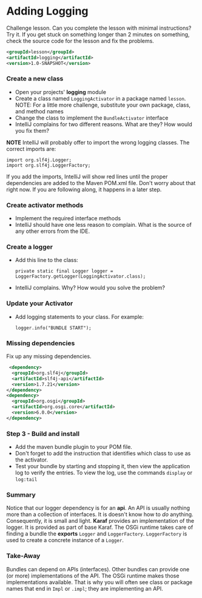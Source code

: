 # Adding Logging

Challenge lesson. Can you complete the lesson with minimal instructions? Try it. If you get 
stuck on something longer than 2 minutes on something, check the source code for the lesson 
and fix the problems.

```xml
<groupId>lesson</groupId>
<artifactId>logging</artifactId>
<version>1.0-SNAPSHOT</version>
```

### Create a new class
- Open your projects' **logging** module
- Create a class named `LoggingActivator` in a package named `lesson`. NOTE: For a little more 
challenge, substitute your own package, class, and method names 
- Change the class to implement the `BundleActivator` interface
- IntelliJ complains for two different reasons. What are they? How would you fix them?


**NOTE** IntelliJ will probably offer to import the wrong logging classes. The correct
imports are:

```$xslt
import org.slf4j.Logger;
import org.slf4j.LoggerFactory;
```

If you add the imports, IntelliJ will show red lines until the proper dependencies are added to the Maven POM.xml file. Don't worry about that right now.
If you are following along, it happens in a later step.

### Create activator methods
- Implement the required interface methods
- IntelliJ should have one less reason to complain. What is the source of any other errors from 
the IDE. 

### Create a logger
- Add this line to the class:

      private static final Logger logger = LoggerFactory.getLogger(LoggingActivator.class);

- IntelliJ complains. Why? How would you solve the problem?

### Update your Activator
- Add logging statements to your class. For example:
                
      logger.info("BUNDLE START");

### Missing dependencies
Fix up any missing dependencies.
```xml
 <dependency>
  <groupId>org.slf4j</groupId>
  <artifactId>slf4j-api</artifactId>
  <version>1.7.21</version>
</dependency>
<dependency>
  <groupId>org.osgi</groupId>
  <artifactId>org.osgi.core</artifactId>
  <version>6.0.0</version>
</dependency>
```

### Step 3 - Build and install
- Add the maven bundle plugin to your POM file.
- Don't forget to add the instruction that identifies which class to use as the activator.
- Test your bundle by starting and stopping it, then view the application log to verify the entries.
To view the log, use the commands `display` or `log:tail`

### Summary
Notice that our logger dependency is for an **api**. An API is usually nothing more than a collection
 of interfaces. It is doesn't know how to *do* anything. Consequently, it is small and light.
 **Karaf** provides an implementation of the logger. It is provided as part of base Karaf. 
 The OSGi runtime takes care of finding a bundle the **exports** `Logger` and `LoggerFactory`.
 `LoggerFactory` is used to create a concrete instance of a `Logger`.
 
### Take-Away 
 Bundles can depend on APIs (interfaces). Other bundles can provide one (or more) implementations 
of the API. The OSGi runtime makes those implementations available. That is why you will often see 
class or package names that end in `Impl` or `.impl`; they are implementing an API.
